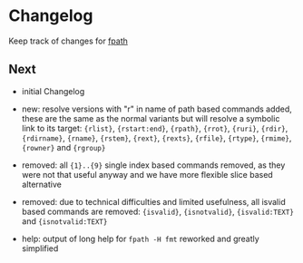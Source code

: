 # Changelog

Keep track of changes for [fpath](https://github.com/thingsiplay/fpath)

## Next

- initial Changelog

- new: resolve versions with "r" in name of path based commands added, these
  are the same as the normal variants but will resolve a symbolic link to its
  target: `{rlist}`, `{rstart:end}`, `{rpath}`, `{rrot}`, `{ruri}`, `{rdir}`,
  `{rdirname}`, `{rname}`, `{rstem}`, `{rext}`, `{rexts}`, `{rfile}`, `{rtype}`,
  `{rmime}`, `{rowner}` and `{rgroup}`
- removed: all `{1}..{9}` single index based commands removed, as they were not
  that useful anyway and we have more flexible slice based alternative
- removed: due to technical difficulties and limited usefulness, all isvalid
  based commands are removed: `{isvalid}`, `{isnotvalid}`, `{isvalid:TEXT}` and
  `{isnotvalid:TEXT}`
- help: output of long help for `fpath -H fmt` reworked and greatly simplified
